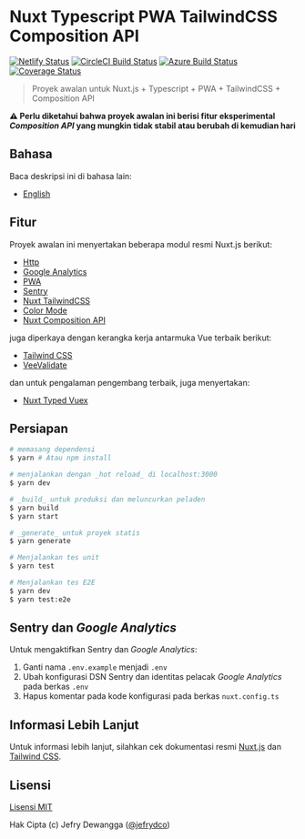 # Nuxt Typescript PWA TailwindCSS Composition API

[![Netlify Status](https://api.netlify.com/api/v1/badges/b739d022-860a-4c43-a681-1bde9600ec51/deploy-status)](https://app.netlify.com/sites/nuxt-typescript-pwa-tailwindcss-composition-api/deploys)
[![CircleCI Build Status](https://badgen.net/circleci/github/jefrydco/nuxt-typescript-pwa-tailwindcss-composition-api/master)](https://circleci.com/gh/jefrydco/nuxt-typescript-pwa-tailwindcss-composition-api)
[![Azure Build Status](https://dev.azure.com/jefrydco/jefrydco/_apis/build/status/jefrydco.nuxt-typescript-pwa-tailwindcss-composition-api?branchName=master)](https://dev.azure.com/jefrydco/jefrydco/_build/latest?definitionId=5&branchName=master)
[![Coverage Status](https://badgen.net/codecov/c/github/jefrydco/nuxt-typescript-pwa-tailwindcss-composition-api/master)](https://codecov.io/gh/jefrydco/nuxt-typescript-pwa-tailwindcss-composition-api)

> Proyek awalan untuk Nuxt.js + Typescript + PWA + TailwindCSS + Composition API

**⚠️ Perlu diketahui bahwa proyek awalan ini berisi fitur eksperimental _Composition API_ yang mungkin tidak stabil atau berubah di kemudian hari**

## Bahasa

Baca deskripsi ini di bahasa lain:

- [English](./readme.md)

## Fitur

Proyek awalan ini menyertakan beberapa modul resmi Nuxt.js berikut:

- [Http](https://github.com/nuxt/http)
- [Google Analytics](https://github.com/nuxt-community/analytics-module)
- [PWA](https://github.com/nuxt-community/pwa-module)
- [Sentry](https://github.com/nuxt-community/sentry-module)
- [Nuxt TailwindCSS](https://tailwindcss.nuxtjs.org/)
- [Color Mode](https://github.com/nuxt-community/color-mode-module)
- [Nuxt Composition API](https://composition-api.nuxtjs.org/)

juga diperkaya dengan kerangka kerja antarmuka Vue terbaik berikut:

- [Tailwind CSS](https://tailwindcss.com/)
- [VeeValidate](https://logaretm.github.io/vee-validate)

dan untuk pengalaman pengembang terbaik, juga menyertakan:

- [Nuxt Typed Vuex](https://nuxt-typed-vuex.roe.dev/)

## Persiapan

```bash
# memasang dependensi
$ yarn # Atau npm install

# menjalankan dengan _hot reload_ di localhost:3000
$ yarn dev

# _build_ untuk produksi dan meluncurkan peladen
$ yarn build
$ yarn start

# _generate_ untuk proyek statis
$ yarn generate

# Menjalankan tes unit
$ yarn test

# Menjalankan tes E2E
$ yarn dev
$ yarn test:e2e
```

## Sentry dan _Google Analytics_

Untuk mengaktifkan Sentry dan _Google Analytics_:

1. Ganti nama `.env.example` menjadi `.env`
2. Ubah konfigurasi DSN Sentry dan identitas pelacak _Google Analytics_ pada berkas `.env`
3. Hapus komentar pada kode konfigurasi pada berkas `nuxt.config.ts`

## Informasi Lebih Lanjut

Untuk informasi lebih lanjut, silahkan cek dokumentasi resmi [Nuxt.js](https://id.nuxtjs.org/) dan [Tailwind CSS](https://tailwindcss.com/).

## Lisensi

[Lisensi MIT](./license.md)

Hak Cipta (c) Jefry Dewangga ([@jefrydco](https://jefrydco.id))